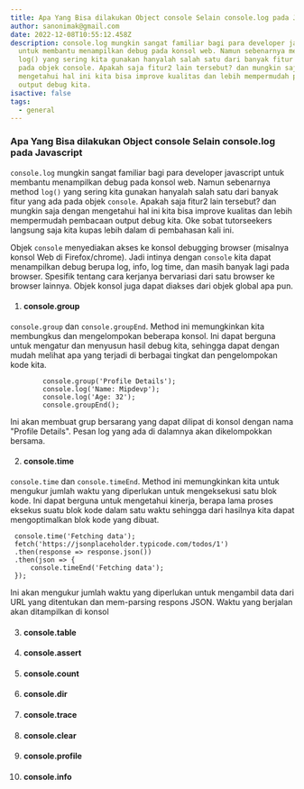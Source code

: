 ```yaml
---
title: Apa Yang Bisa dilakukan Object console Selain console.log pada Javascript
author: sanonimak@gmail.com
date: 2022-12-08T10:55:12.458Z
description: console.log mungkin sangat familiar bagi para developer javascript
  untuk membantu menampilkan debug pada konsol web. Namun sebenarnya method
  log() yang sering kita gunakan hanyalah salah satu dari banyak fitur yang ada
  pada objek console. Apakah saja fitur2 lain tersebut? dan mungkin saja dengan
  mengetahui hal ini kita bisa improve kualitas dan lebih mempermudah pembacaan
  output debug kita.
isactive: false
tags:
  - general
---
```

### Apa Yang Bisa dilakukan Object console Selain console.log pada Javascript

`console.log` mungkin sangat familiar bagi para developer javascript untuk membantu menampilkan debug pada konsol web. Namun sebenarnya method `log()` yang sering kita gunakan hanyalah salah satu dari banyak fitur yang ada pada objek `console`. Apakah saja fitur2 lain tersebut? dan mungkin saja dengan mengetahui hal ini kita bisa improve kualitas dan lebih mempermudah pembacaan output debug kita. Oke  sobat tutorseekers langsung saja kita kupas lebih dalam di pembahasan kali ini.

Objek `console` menyediakan akses ke konsol debugging browser (misalnya konsol Web di Firefox/chrome). Jadi intinya dengan `console` kita dapat menampilkan debug berupa log, info, log time, dan masih banyak lagi pada browser. Spesifik tentang cara kerjanya bervariasi dari satu browser ke browser lainnya. Objek konsol juga dapat diakses dari objek global apa pun.

1.  #### console.group
`console.group` dan `console.groupEnd`. Method ini memungkinkan kita membungkus dan mengelompokan beberapa konsol. Ini dapat berguna untuk mengatur dan menyusun hasil debug kita, sehingga dapat dengan mudah melihat apa yang terjadi di berbagai tingkat dan pengelompokan kode kita.
```
        console.group('Profile Details');
        console.log('Name: Mipdevp');
        console.log('Age: 32');
        console.groupEnd();
```
Ini akan membuat grup bersarang yang dapat dilipat di konsol dengan nama "Profile Details". Pesan log yang ada di dalamnya akan dikelompokkan bersama.


2.  #### console.time
   `console.time` dan `console.timeEnd`. Method ini memungkinkan kita untuk mengukur jumlah waktu yang diperlukan untuk mengeksekusi satu blok kode. Ini dapat berguna untuk mengetahui kinerja, berapa lama proses eksekus suatu blok kode dalam satu waktu sehingga dari hasilnya kita dapat mengoptimalkan blok kode yang dibuat.
   ```
    console.time('Fetching data');
    fetch('https://jsonplaceholder.typicode.com/todos/1')
    .then(response => response.json())
    .then(json => {
        console.timeEnd('Fetching data');
    });
   ```
   Ini akan mengukur jumlah waktu yang diperlukan untuk mengambil data dari URL yang ditentukan dan mem-parsing respons JSON. Waktu yang berjalan akan ditampilkan di konsol
    
3.  #### console.table
   
4.  #### console.assert
5.  #### console.count
6.  #### console.dir
7.  #### console.trace
8.  #### console.clear
9.  #### console.profile
10. #### console.info